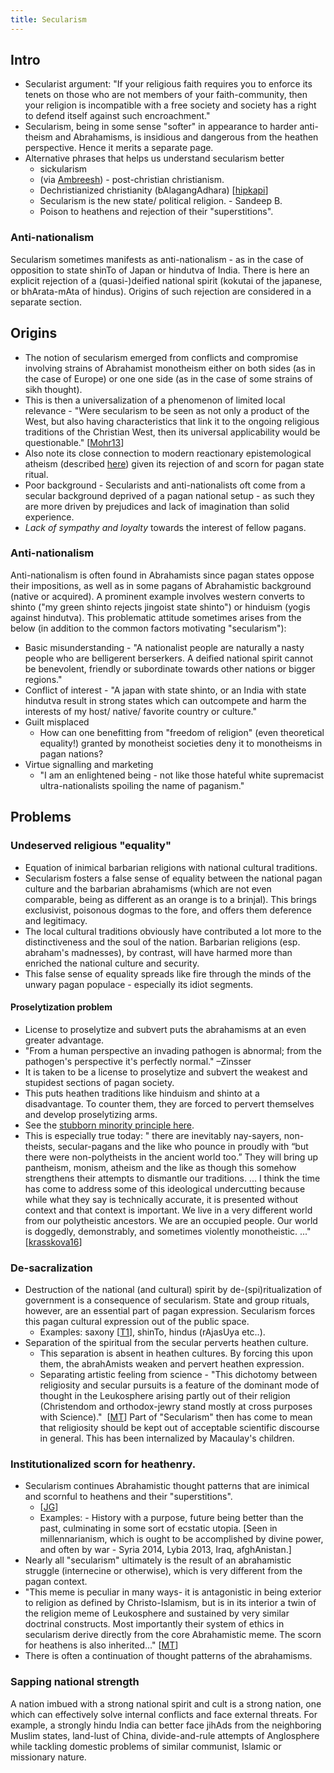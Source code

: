 ```yaml
---
title: Secularism
---
```


## Intro
- Secularist argument: "If your religious faith requires you to enforce its tenets on those who are not members of your faith-community, then your religion is incompatible with a free society and society has a right to defend itself against such encroachment."
- Secularism, being in some sense "softer" in appearance to harder anti-theism and Abrahamisms, is insidious and dangerous from the heathen perspective. Hence it merits a separate page.
- Alternative phrases that helps us understand secularism better
    - sickularism
    - (via [Ambreesh](https://www.facebook.com/ambreesh.mishra)) \- post-christian christianism.
    - Dechristianized christianity (bAlagangAdhara) \[[hipkapi](http://www.hipkapi.com/2011/03/03/the-religion-of-secular-state-dechristianized-christianity-s-n-balagangadhara/)\]
    - Secularism is the new state/ political religion. - Sandeep B.
    - Poison to heathens and rejection of their "superstitions".

### Anti-nationalism
Secularism sometimes manifests as anti-nationalism - as in the case of opposition to state shinTo of Japan or hindutva of India. There is here an explicit rejection of a (quasi-)deified national spirit (kokutai of the japanese, or bhArata-mAta of hindus). Origins of such rejection are considered in a separate section. 

## Origins
- The notion of secularism emerged from conflicts and compromise involving strains of Abrahamist monotheism either on both sides (as in the case of Europe) or one one side (as in the case of some strains of sikh thought).
- This is then a universalization of a phenomenon of limited local relevance - "Were secularism to be seen as not only a product of the West, but also having characteristics that link it to the ongoing religious traditions of the Christian West, then its universal applicability would be questionable." \[[Mohr13](https://www.academia.edu/1549528/2_The_Christian_origins_of_secularism_and_the_rule_of_law)\]
- Also note its close connection to modern reactionary epistemological atheism (described [here](abe-disease/zombie-cult/)) given its rejection of and scorn for pagan state ritual.
- Poor background - Secularists and anti-nationalists oft come from a secular background deprived of a pagan national setup - as such they are more driven by prejudices and lack of imagination than solid experience.
- *Lack of sympathy and loyalty* towards the interest of fellow pagans.  

### Anti-nationalism
Anti-nationalism is often found in Abrahamists since pagan states oppose their impositions, as well as in some pagans of Abrahamistic background (native or acquired). A prominent example involves western converts to shinto ("my green shinto rejects jingoist state shinto") or hinduism (yogis against hindutva). This problematic attitude sometimes arises from the below (in addition to the common factors motivating "secularism"):

- Basic misunderstanding - "A nationalist people are naturally a nasty people who are belligerent berserkers. A deified national spirit cannot be benevolent, friendly or subordinate towards other nations or bigger regions."
- Conflict of interest - "A japan with state shinto, or an India with state hindutva result in strong states which can outcompete and harm the interests of my host/ native/ favorite country or culture."
- Guilt misplaced
  - How can one benefitting from "freedom of religion" (even theoretical equality!) granted by monotheist societies deny it to monotheisms in pagan nations?
- Virtue signalling and marketing
  - "I am an enlightened being - not like those hateful white supremacist ultra-nationalists spoiling the name of paganism."

## Problems
### Undeserved religious "equality"

- Equation of inimical barbarian religions with national cultural traditions.
- Secularism fosters a false sense of equality between the national pagan culture and the barbarian abrahamisms (which are not even comparable, being as different as an orange is to a brinjal). This brings exclusivist, poisonous dogmas to the fore, and offers them deference and legitimacy.
- The local cultural traditions obviously have contributed a lot more to the distinctiveness and the soul of the nation. Barbarian religions (esp. abraham's madnesses), by contrast, will have harmed more than enriched the national culture and security.
- This false sense of equality spreads like fire through the minds of the unwary pagan populace - especially its idiot segments.

#### Proselytization problem

- License to proselytize and subvert puts the abrahamisms at an even greater advantage.
- "From a human perspective an invading pathogen is abnormal; from the pathogen's perspective it's perfectly normal." –Zinsser
- It is taken to be a license to proselytize and subvert the weakest and stupidest sections of pagan society.
- This puts heathen traditions like hinduism and shinto at a disadvantage. To counter them, they are forced to pervert themselves and develop proselytizing arms.
- See the [stubborn minority principle here](../../../../polity/external-affairs/tolerance/).
- This is especially true today: " there are inevitably nay-sayers, non-theists, secular-pagans and the like who pounce in proudly with “but there were non-polytheists in the ancient world too.” They will bring up pantheism, monism, atheism and the like as though this somehow strengthens their attempts to dismantle our traditions. ... I think the time has come to address some of this ideological undercutting because while what they say is technically accurate, it is presented without context and that context is important. We live in a very different world from our polytheistic ancestors. We are an occupied people. Our world is doggedly, demonstrably, and sometimes violently monotheistic. ..." \[[krasskova16](https://krasskova.wordpress.com/2016/03/13/the-battle-for-polytheisms-soul/)\]

### De-sacralization
- Destruction of the national (and cultural) spirit by de-(spi)ritualization of government is a consequence of secularism. State and group rituals, however, are an essential part of pagan expression. Secularism forces this pagan cultural expression out of the public space.
    - Examples: saxony \[[T1](https://twitter.com/Rjrasva/status/582162695127994370)\], shinTo, hindus (rAjasUya etc..).
- Separation of the spiritual from the secular perverts heathen culture.
    - This separation is absent in heathen cultures. By forcing this upon them, the abrahAmists weaken and pervert heathen expression.
    - Separating artistic feeling from science - "This dichotomy between religiosity and secular pursuits is a feature of the dominant mode of thought in the Leukosphere arising partly out of their religion (Christendom and orthodox-jewry stand mostly at cross purposes with Science)."  \[[MT](https://www.facebook.com/l.php?u=https%3A%2F%2Fmanasataramgini.wordpress.com%2F2013%2F02%2F10%2Fthe-end-of-the-heathens%2F&h=iAQF6fwII&s=1)\] Part of "Secularism" then has come to mean that religiosity should be kept out of acceptable scientific discourse in general. This has been internalized by Macaulay's children.

### Institutionalized scorn for heathenry.
- Secularism continues Abrahamistic thought patterns that are inimical and scornful to heathens and their "superstitions".
  - \[[JG](http://library.fora.tv/2008/05/24/John_Gray_in_Conversation)\] 
  - Examples: - History with a purpose, future being better than the past, culminating in some sort of ecstatic utopia. \[Seen in millennarianism, which is ought to be accomplished by divine power, and often by war - Syria 2014, Lybia 2013, Iraq, afghAnistan.\]
- Nearly all "secularism" ultimately is the result of an abrahamistic struggle (internecine or otherwise), which is very different from the pagan context.
- "This meme is peculiar in many ways- it is antagonistic in being exterior to religion as defined by Christo-Islamism, but is in its interior a twin of the religion meme of Leukosphere and sustained by very similar doctrinal constructs. Most importantly their system of ethics in secularism derive directly from the core Abrahamistic meme. The scorn for heathens is also inherited..." \[[MT](https://manasataramgini.wordpress.com/2007/07/09/western-generalizations-of-religiosity/)\]
- There is often a continuation of thought patterns of the abrahamisms. 

### Sapping national strength
A nation imbued with a strong national spirit and cult is a strong nation, one which can effectively solve internal conflicts and face external threats. For example, a strongly hindu India can better face jihAds from the neighboring Muslim states, land-lust of China, divide-and-rule attempts of Anglosphere while tackling domestic problems of similar communist, Islamic or missionary nature.